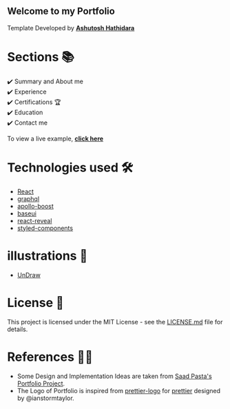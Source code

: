 ## Welcome to my Portfolio 

Template Developed by **[Ashutosh Hathidara](https://github.com/ashutosh1919/)**

# Sections 📚

✔️ Summary and About me\
✔️ Experience\
✔️ Certifications 🏆\
✔️ Education\
✔️ Contact me

To view a live example, **[click here](https://www.nienlb.info/)**

# Technologies used 🛠️

- [React](https://reactjs.org/)
- [graphql](https://graphql.org/)
- [apollo-boost](https://www.apollographql.com/docs/react/get-started/)
- [baseui](https://github.com/uber/baseweb)
- [react-reveal](https://www.react-reveal.com/)
- [styled-components](https://styled-components.com/)

# illustrations 🍥

- [UnDraw](https://undraw.co/illustrations)

# License 📄

This project is licensed under the MIT License - see the [LICENSE.md](./LICENSE) file for details.

# References 👏🏻

- Some Design and Implementation Ideas are taken from [Saad Pasta's Portfolio Project](https://github.com/saadpasta/developerFolio).
- The Logo of Portfolio is inspired from [prettier-logo](https://github.com/prettier/prettier-logo) for [prettier](https://github.com/prettier/prettier) designed by @ianstormtaylor.
